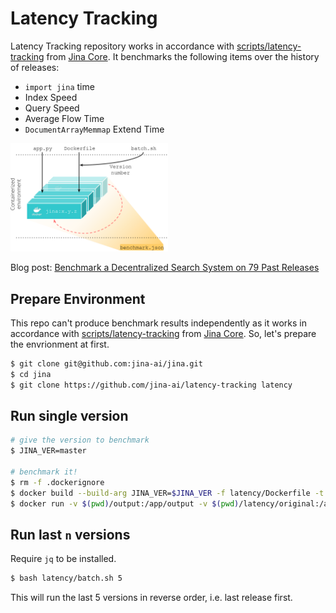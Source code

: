 # Latency Tracking

Latency Tracking repository works in accordance with [scripts/latency-tracking](https://github.com/jina-ai/jina/blob/master/scripts/latency-tracking) from [Jina Core](https://github.com/jina-ai/jina). It benchmarks the following items over the history of releases:

- `import jina` time
- Index Speed
- Query Speed
- Average Flow Time
- `DocumentArrayMemmap` Extend Time

<img src=".github/container-env.png?raw=true" alt="Jina banner" width="50%">

Blog post: [Benchmark a Decentralized Search System on 79 Past Releases](https://hanxiao.io/2020/11/10/Optimizing-the-Overhead-of-a-Decentralized-Search-System/)

## Prepare Environment

This repo can't produce benchmark results independently as it works in accordance with [scripts/latency-tracking](https://github.com/jina-ai/jina/blob/master/scripts/latency-tracking) from [Jina Core](https://github.com/jina-ai/jina). So, let's prepare the envrionment at first.

```bash
$ git clone git@github.com:jina-ai/jina.git
$ cd jina
$ git clone https://github.com/jina-ai/latency-tracking latency
```

## Run single version

```bash
# give the version to benchmark
$ JINA_VER=master

# benchmark it!
$ rm -f .dockerignore
$ docker build --build-arg JINA_VER=$JINA_VER -f latency/Dockerfile -t latency-tracking .
$ docker run -v $(pwd)/output:/app/output -v $(pwd)/latency/original:/app/original latency-tracking
```

## Run last `n` versions

Require `jq` to be installed.

```bash
$ bash latency/batch.sh 5
```

This will run the last 5 versions in reverse order, i.e. last release first.